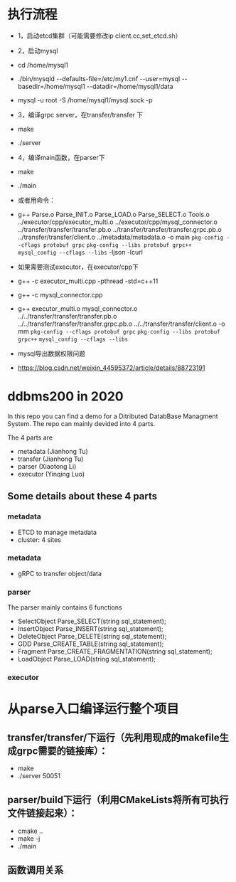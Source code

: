 # 执行流程
- 1，启动etcd集群（可能需要修改ip   client.cc,set_etcd.sh）

- 2，启动mysql
-   cd /home/mysql1
-   ./bin/mysqld --defaults-file=/etc/my1.cnf  --user=mysql --basedir=/home/mysql1 --datadir=/home/mysql1/data
-   mysql -u root -S /home/mysql1/mysql.sock -p

- 3，编译grpc server，在transfer/transfer 下
-   make
-   ./server

- 4，编译main函数，在parser下
-   make
-   ./main 

-   或者用命令：
-   g++ Parse.o Parse_INIT.o Parse_LOAD.o Parse_SELECT.o Tools.o ../executor/cpp/executor_multi.o ../executor/cpp/mysql_connector.o ../transfer/transfer/transfer.pb.o ../transfer/transfer/transfer.grpc.pb.o ../transfer/transfer/client.o ../metadata/metadata.o -o main `pkg-config --cflags protobuf grpc` `pkg-config --libs protobuf grpc++` `mysql_config --cflags --libs` -ljson -lcurl

-   如果需要测试executor，在executor/cpp下
-   g++ -c executor_multi.cpp -pthread -std=c++11
-   g++ -c mysql_connector.cpp
-   g++ executor_multi.o mysql_connector.o ../../transfer/transfer/transfer.pb.o ../../transfer/transfer/transfer.grpc.pb.o ../../transfer/transfer/client.o -o mm `pkg-config --cflags protobuf grpc` `pkg-config --libs protobuf grpc++` `mysql_config --cflags --libs`


- mysql导出数据权限问题
-   https://blog.csdn.net/weixin_44595372/article/details/88723191


















# ddbms200 in 2020

In this repo you can find a demo for a Ditributed DatabBase Managment System. The repo can mainly devided into 4 parts.

The 4 parts are
- metadata (Jianhong Tu)
- transfer (Jianhong Tu)
- parser (Xiaotong Li)
- executor (Yinqing Luo)

## Some details about these 4 parts

### metadata
- ETCD to manage metadata
- cluster: 4 sites

### metadata
- gRPC to transfer object/data

### parser

The parser mainly contains 6 functions
- SelectObject Parse_SELECT(string sql_statement);
- InsertObject Parse_INSERT(string sql_statement);
- DeleteObject Parse_DELETE(string sql_statement);
- GDD Parse_CREATE_TABLE(string sql_statement);
- Fragment Parse_CREATE_FRAGMENTATION(string sql_statement);
- LoadObject Parse_LOAD(string sql_statement);

### executor



# 从parse入口编译运行整个项目
## transfer/transfer/下运行（先利用现成的makefile生成grpc需要的链接库）：
- make
- ./server 50051

## parser/build下运行（利用CMakeLists将所有可执行文件链接起来）：
- cmake ..
- make -j
- ./main

## 函数调用关系
